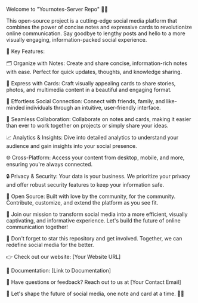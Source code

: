 Welcome to "Yournotes-Server Repo" 📝💌

This open-source project is a cutting-edge social media platform that combines the power of concise notes and expressive cards to revolutionize online communication. Say goodbye to lengthy posts and hello to a more visually engaging, information-packed social experience.

📌 Key Features:

🗂 Organize with Notes: Create and share concise, information-rich notes with ease. Perfect for quick updates, thoughts, and knowledge sharing.

💌 Express with Cards: Craft visually appealing cards to share stories, photos, and multimedia content in a beautiful and engaging format.

🚀 Effortless Social Connection: Connect with friends, family, and like-minded individuals through an intuitive, user-friendly interface.

🔗 Seamless Collaboration: Collaborate on notes and cards, making it easier than ever to work together on projects or simply share your ideas.

📈 Analytics & Insights: Dive into detailed analytics to understand your audience and gain insights into your social presence.

🌐 Cross-Platform: Access your content from desktop, mobile, and more, ensuring you're always connected.

🔒 Privacy & Security: Your data is your business. We prioritize your privacy and offer robust security features to keep your information safe.

🧩 Open Source: Built with love by the community, for the community. Contribute, customize, and extend the platform as you see fit.

🌟 Join our mission to transform social media into a more efficient, visually captivating, and informative experience. Let's build the future of online communication together!

📢 Don't forget to star this repository and get involved. Together, we can redefine social media for the better.

👉 Check out our website: [Your Website URL]

📄 Documentation: [Link to Documentation]

📧 Have questions or feedback? Reach out to us at [Your Contact Email]

🚀 Let's shape the future of social media, one note and card at a time. 💬👥
